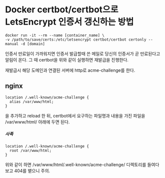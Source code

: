 # Docker certbot/certbot으로 LetsEncrypt 인증서 갱신하는 방법
```
docker run -it --rm --name [container_name] \
-v /path/to/save/certs:/etc/letsencrypt certbot/certbot certonly --manual -d [domain]
```
인증서 만료일이 가까워지면 인증서 발급할때 쓴 메일로 당신의 인증서가 곧 만료된다고 알림이 온다.
그 때 certbot을 위와 같이 실행하면 재발급을 진행한다.

재발급시 해당 도메인과 연결된 서버에 http로 acme-challenge를 한다.

## nginx
```
location /.well-known/acme-challenge {
  alias /var/www/html;
}
```

을 추가하고 reload 한 뒤, certbot에서 요구하는 파일명과 내용을 가진 파일을 /var/www/html/ 아래에 두면 된다.

##### 사족
```
location /.well-known/acme-challenge {
  root /var/www/html;
}
```

위와 같이 하면 /var/www/html/.well-known/acme-challenge/ 디렉토리를 들여다보고 404를 뱉으니 주의.
